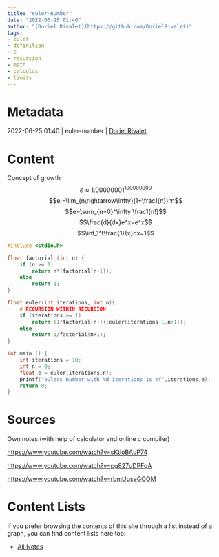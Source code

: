 ```yaml
---
title: "euler-number"
date: "2022-06-25 01:40"
author: "[Doriel Rivalet](https://github.com/DorielRivalet)"
tags:
- euler
- definition
- c
- recursion
- math
- calculus
- limits
---
```


# Metadata
2022-06-25 01:40  | euler-number | [Doriel Rivalet](https://github.com/DorielRivalet)

# Content
Concept of growth
$$e\approx1.00000001^{100000000}$$
$$e:=\lim_{n\rightarrow\infty}(1+\frac1{n})^n$$
$$e=\sum_{n=0}^\infty \frac1{n!}$$
$$\frac{d}{dx}e^x=e^x$$
$$\int_1^t\frac{1}{x}dx=1$$
```c
#include <stdio.h>

float factorial (int n) {
	if (n >= 1)
		return n*(factorial(n-1));
	else
		return 1;
}

float euler(int iterations, int n){
	# RECURSION WITHIN RECURSION
	if (iterations >= 1)
		return (1/factorial(n))+(euler(iterations-1,n+1));
	else
		return 1/factorial(n+1);
}

int main () {
	int iterations = 10;
	int n = 0;
	float e = euler(iterations,n);
	printf("eulers number with %d iterations is %f",iterations,e);
	return 0;
}

```


# Sources
Own notes (with help of calculator and online c compiler)

https://www.youtube.com/watch?v=sKtloBAuP74

https://www.youtube.com/watch?v=pg827uDPFqA

https://www.youtube.com/watch?v=rbmUqseGOOM


# Content Lists
If you prefer browsing the contents of this site through a list instead of a graph, you can find content lists here too:

- [All Notes](notes/)
